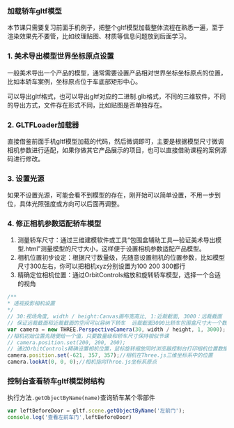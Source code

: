 ### 加载轿车gltf模型

本节课只需要复习前面手机例子，把整个gltf模型加载整体流程在熟悉一遍，至于渲染效果先不要管，比如纹理贴图、材质等信息问题放到后面学习。

### 1. 美术导出模型世界坐标原点设置

一般美术导出一个产品的模型，通常需要设置产品相对世界坐标坐标原点的位置，比如本轿车案例，坐标原点位于车底部矩形中心。

可以导出gltf格式，也可以导出gltf对应的二进制.glb格式，不同的三维软件，不同的导出方式，文件存在形式不同，比如贴图是否单独存在。

### 2. GLTFLoader加载器

直接借鉴前面手机gltf模型加载的代码，然后微调即可，主要是根据模型尺寸微调相机参数进行适配，如果你做其它产品展示的项目，也可以直接借助课程的案例源码进行修改。

### 3. 设置光源

如果不设置光源，可能会看不到模型的存在，刚开始可以简单设置，不用一步到位，具体光照强度或方向可以后面再调整。

### 4. 修正相机参数适配轿车模型

1. 测量轿车尺寸：通过三维建模软件或工具“包围盒辅助工具—验证美术导出模型.html”测量模型的尺寸大小，这样便于设置相机参数适配产品模型。
2. 相机位置初步设定：根据尺寸数量级，先随意设置相机的位置参数，比如模型尺寸300左右，你可以把相机xyz分别设置为100  200  300都行
3. 精确定位相机位置：通过OrbitControls缩放和旋转轿车模型，选择一个合适的视角

```js
/**
* 透视投影相机设置
*/
// 30:视场角度, width / height:Canvas画布宽高比, 1:近裁截面, 3000：远裁截面
// 保证远裁截面和近裁截面的空间可以容纳下轿车  远裁截面3000比轿车包围盒尺寸大一个数量级，自然没有问题
var camera = new THREE.PerspectiveCamera(30, width / height, 1, 3000);
//相机初始位置先随便给一个值，只要数量级和轿车尺寸保持相似节课
// camera.position.set(200, 200, 200);
// 通过OrbitControls精确设置相机位置，鼠标旋转缩放同时浏览器控制台打印相机位置数据，然后选择一个自己想要的合适数据即可
camera.position.set(-621, 357, 357);//相机在Three.js三维坐标系中的位置
camera.lookAt(0, 0, 0);//相机指向Three.js坐标系原点
```



### 控制台查看轿车gltf模型树结构

执行方法`.getObjectByName(name)`查询轿车某个零部件

```js
var leftBeforeDoor = gltf.scene.getObjectByName('左前门');
console.log('查看左前车门',leftBeforeDoor)
```

